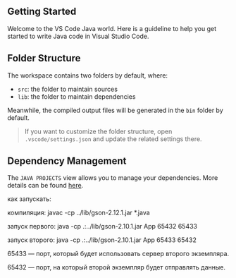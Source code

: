 ## Getting Started

Welcome to the VS Code Java world. Here is a guideline to help you get started to write Java code in Visual Studio Code.

## Folder Structure

The workspace contains two folders by default, where:

- `src`: the folder to maintain sources
- `lib`: the folder to maintain dependencies

Meanwhile, the compiled output files will be generated in the `bin` folder by default.

> If you want to customize the folder structure, open `.vscode/settings.json` and update the related settings there.

## Dependency Management

The `JAVA PROJECTS` view allows you to manage your dependencies. More details can be found [here](https://github.com/microsoft/vscode-java-dependency#manage-dependencies).


как запускать:

компиляция: javac -cp ../lib/gson-2.12.1.jar *.java

запуск первого: java -cp .:../lib/gson-2.10.1.jar App 65432 65433

запуск второго: java -cp .:../lib/gson-2.10.1.jar App 65433 65432

65433 — порт, который будет использовать сервер второго экземпляра.

65432 — порт, на который второй экземпляр будет отправлять данные.